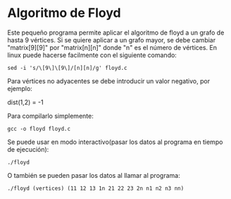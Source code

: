 # Algoritmo de Floyd

Este pequeño programa permite aplicar el algoritmo de floyd a un grafo de hasta 9 vértices.
Si se quiere aplicar a un grafo mayor, se debe cambiar "matrix[9][9]" por "matrix[n][n]" donde "n" es el número de vértices.
En linux puede hacerse facilmente con el siguiente comando:
```
sed -i 's/\[9\]\[9\]/[n][n]/g' floyd.c
```

Para vértices no adyacentes se debe introducir un valor negativo, por ejemplo:

  dist(1,2) = -1
  
Para compilarlo simplemente:
```
gcc -o floyd floyd.c
```

Se puede usar en modo interactivo(pasar los datos al programa en tiempo de ejecución):
```
./floyd
```

O también se pueden pasar los datos al llamar al programa:
```
./floyd (vertices) (11 12 13 1n 21 22 23 2n n1 n2 n3 nn)
```
